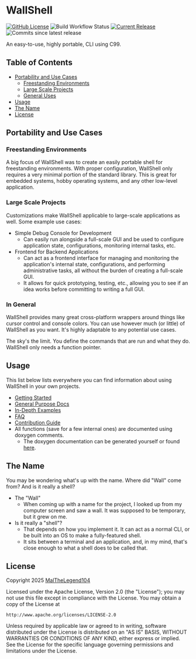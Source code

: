 # WallShell

[![GitHub License](https://img.shields.io/github/license/MalTheLegend104/WallShell)](https://www.apache.org/licenses/LICENSE-2.0)
![Build Workflow Status](https://img.shields.io/github/actions/workflow/status/MalTheLegend104/WallShell/build-test.yml)
[![Current Release](https://img.shields.io/github/v/release/MalTheLegend104/WallShell)](https://https://github.com/MalTheLegend104/WallShell/releases/latest)
![Commits since latest release](https://img.shields.io/github/commits-since/MalTheLegend104/WallShell/latest)

An easy-to-use, highly portable, CLI using C99.

## Table of Contents

- [Portability and Use Cases](#portability-and-use-cases)
  - [Freestanding Environments](#freestanding-environments)
  - [Large Scale Projects](#large-scale-projects)
  - [General Uses](#in-general)
- [Usage](#usage)
- [The Name](#the-name)
- [License](#license)

## Portability and Use Cases

### Freestanding Environments

A big focus of WallShell was to create an easily portable shell for freestanding environments.
With proper configuration, WallShell only requires a very minimal portion of the standard library.
This is great for embedded systems, hobby operating systems, and any other low-level application.

### Large Scale Projects

Customizations make WallShell applicable to large-scale applications as well.
Some example use cases:

- Simple Debug Console for Development
  - Can easily run alongside a full-scale GUI and be used to configure application state, configurations, monitoring
    internal tasks, etc.
- Frontend for Backend Applications
  - Can act as a frontend interface for managing and monitoring the application's internal state, configurations, and
    performing administrative tasks, all without the burden of creating a full-scale GUI.
  - It allows for quick prototyping, testing, etc., allowing you to see if an idea works before committing to writing a full GUI.

### In General

WallShell provides many great cross-platform wrappers around things like cursor control and console colors.
You can use however much (or little) of WallShell as you want. It's highly adaptable to any potential use cases.

The sky's the limit. You define the commands that are run and what they do. WallShell only needs a function pointer.

## Usage

This list below lists everywhere you can find information about using WallShell in your own projects.

- [Getting Started](docs/getting_started.md)
- [General Purpose Docs](docs/README.md)
- [In-Depth Examples](examples/README.md)
- [FAQ](docs/FAQ.md)
- [Contribution Guide](docs/contributing.md)
- All functions (save for a few internal ones) are documented using doxygen comments.
  - The doxygen documentation can be generated yourself or found [here](http://malthelegend104.github.io/WallShell).

## The Name

You may be wondering what's up with the name. Where did "Wall" come from? And is it really a shell?

- The "Wall"
  - When coming up with a name for the project, I looked up from my computer screen and saw a wall. It was supposed to be temporary, but it grew on me.
- Is it really a "shell"?
  - That depends on how you implement it. It can act as a normal CLI, or be built into an OS to make a fully-featured shell.
  - It sits between a terminal and an application, and, in my mind, that's close enough to what a shell does to be called that.

## License

Copyright 2025 [MalTheLegend104](https://github.com/MalTheLegend104/)

Licensed under the Apache License, Version 2.0 (the "License");
you may not use this file except in compliance with the License.
You may obtain a copy of the License at

    http://www.apache.org/licenses/LICENSE-2.0

Unless required by applicable law or agreed to in writing, software
distributed under the License is distributed on an "AS IS" BASIS,
WITHOUT WARRANTIES OR CONDITIONS OF ANY KIND, either express or implied.
See the License for the specific language governing permissions and
limitations under the License.
